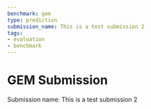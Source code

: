 ```yaml
---
benchmark: gem
type: prediction
submission_name: This is a test submission 2
tags:
- evaluation
- benchmark
---
```

# GEM Submission

Submission name: This is a test submission 2

